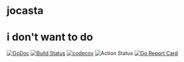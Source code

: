 # jocasta 
# i don't want to do

[![GoDoc](https://godoc.org/github.com/thinkgos/jocasta?status.svg)](https://godoc.org/github.com/thinkgos/jocasta)
[![Build Status](https://www.travis-ci.org/thinkgos/jocasta.svg?branch=master)](https://www.travis-ci.org/thinkgos/jocasta)
[![codecov](https://codecov.io/gh/thinkgos/jocasta/branch/master/graph/badge.svg)](https://codecov.io/gh/thinkgos/jocasta)
![Action Status](https://github.com/thinkgos/jocasta/workflows/Go/badge.svg)
[![Go Report Card](https://goreportcard.com/badge/github.com/thinkgos/jocasta)](https://goreportcard.com/report/github.com/thinkgos/jocasta)
